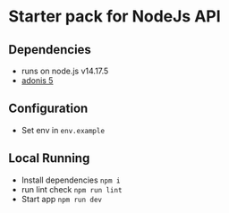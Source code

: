 # Starter pack for NodeJs API

## Dependencies

- runs on node.js v14.17.5
- [adonis 5](https://adonisjs.com/)

## Configuration

- Set env in `env.example`

## Local Running

- Install dependencies `npm i`
- run lint check `npm run lint`
- Start app `npm run dev`
